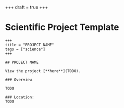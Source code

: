 +++
draft = true
+++

# Scientific Project Template
```
+++
title = "PROJECT NAME"
tags = ["science"]
+++

## PROJECT NAME

View the project [**here**](TODO).

### Overview

TODO

### Location:
TODO
```
